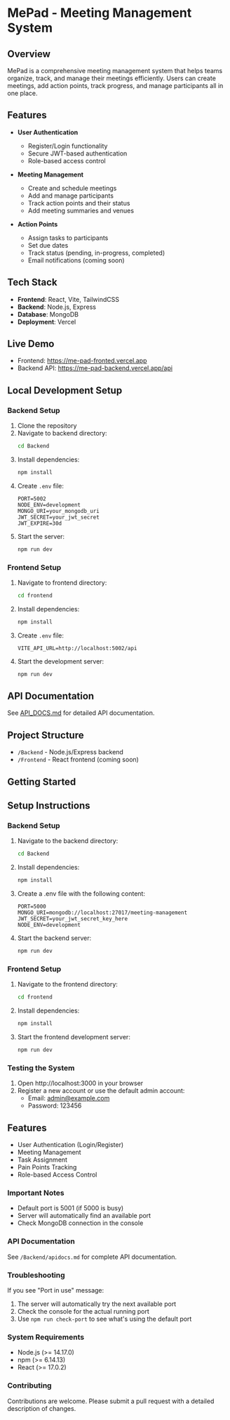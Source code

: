 # MePad - Meeting Management System

## Overview
MePad is a comprehensive meeting management system that helps teams organize, track, and manage their meetings efficiently. Users can create meetings, add action points, track progress, and manage participants all in one place.

## Features
- **User Authentication**
  - Register/Login functionality
  - Secure JWT-based authentication
  - Role-based access control

- **Meeting Management**
  - Create and schedule meetings
  - Add and manage participants
  - Track action points and their status
  - Add meeting summaries and venues

- **Action Points**
  - Assign tasks to participants
  - Set due dates
  - Track status (pending, in-progress, completed)
  - Email notifications (coming soon)

## Tech Stack
- **Frontend**: React, Vite, TailwindCSS
- **Backend**: Node.js, Express
- **Database**: MongoDB
- **Deployment**: Vercel

## Live Demo
- Frontend: https://me-pad-fronted.vercel.app
- Backend API: https://me-pad-backend.vercel.app/api

## Local Development Setup

### Backend Setup
1. Clone the repository
2. Navigate to backend directory:
   ```bash
   cd Backend
   ```
3. Install dependencies:
   ```bash
   npm install
   ```
4. Create `.env` file:
   ```
   PORT=5002
   NODE_ENV=development
   MONGO_URI=your_mongodb_uri
   JWT_SECRET=your_jwt_secret
   JWT_EXPIRE=30d
   ```
5. Start the server:
   ```bash
   npm run dev
   ```

### Frontend Setup
1. Navigate to frontend directory:
   ```bash
   cd frontend
   ```
2. Install dependencies:
   ```bash
   npm install
   ```
3. Create `.env` file:
   ```
   VITE_API_URL=http://localhost:5002/api
   ```
4. Start the development server:
   ```bash
   npm run dev
   ```

## API Documentation
See [API_DOCS.md](Backend/apidocs.md) for detailed API documentation.

## Project Structure
- `/Backend` - Node.js/Express backend
- `/Frontend` - React frontend (coming soon)

## Getting Started

## Setup Instructions

### Backend Setup
1. Navigate to the backend directory:
   ```bash
   cd Backend
   ```

2. Install dependencies:
   ```bash
   npm install
   ```

3. Create a .env file with the following content:
   ```
   PORT=5000
   MONGO_URI=mongodb://localhost:27017/meeting-management
   JWT_SECRET=your_jwt_secret_key_here
   NODE_ENV=development
   ```

4. Start the backend server:
   ```bash
   npm run dev
   ```

### Frontend Setup
1. Navigate to the frontend directory:
   ```bash
   cd frontend
   ```

2. Install dependencies:
   ```bash
   npm install
   ```

3. Start the frontend development server:
   ```bash
   npm run dev
   ```

### Testing the System
1. Open http://localhost:3000 in your browser
2. Register a new account or use the default admin account:
   - Email: admin@example.com
   - Password: 123456

## Features
- User Authentication (Login/Register)
- Meeting Management
- Task Assignment
- Pain Points Tracking
- Role-based Access Control

### Important Notes
- Default port is 5001 (if 5000 is busy)
- Server will automatically find an available port
- Check MongoDB connection in the console

### API Documentation
See `/Backend/apidocs.md` for complete API documentation.

### Troubleshooting
If you see "Port in use" message:
1. The server will automatically try the next available port
2. Check the console for the actual running port
3. Use `npm run check-port` to see what's using the default port

### System Requirements
- Node.js (>= 14.17.0)
- npm (>= 6.14.13)
- React (>= 17.0.2)

### Contributing
Contributions are welcome. Please submit a pull request with a detailed description of changes. 